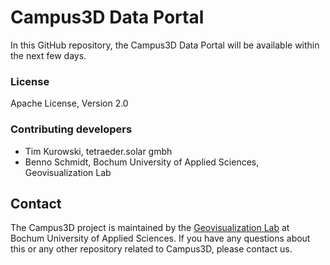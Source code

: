 # Campus3D Data Portal
In this GitHub repository, the Campus3D Data Portal will be available within the next few days.

### License
Apache License, Version 2.0

### Contributing developers
- Tim Kurowski, tetraeder.solar gmbh
- Benno Schmidt, Bochum University of Applied Sciences, Geovisualization Lab

## Contact
The Campus3D project is maintained by the [Geovisualization Lab](https://www.hochschule-bochum.de/fbg/einrichtungen-im-fachbereich/labor-fuer-geovisualisierung-geovis/) at Bochum University of Applied Sciences.
If you have any questions about this or any other repository related to Campus3D, please contact us.
